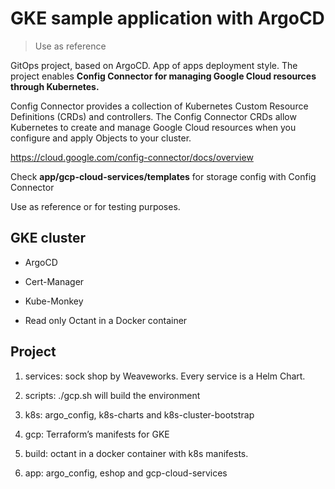 # GKE sample application with ArgoCD

> Use as reference

GitOps project, based on ArgoCD.
App of apps deployment style.
The project enables **Config Connector for managing Google Cloud resources through Kubernetes.**

Config Connector provides a collection of Kubernetes Custom Resource Definitions (CRDs) and controllers.
The Config Connector CRDs allow Kubernetes to create and manage Google Cloud resources when you configure and apply Objects to your cluster.

<https://cloud.google.com/config-connector/docs/overview>

Check **app/gcp-cloud-services/templates** for storage config with Config Connector

Use as reference or for testing purposes.

## GKE cluster

- ArgoCD

- Cert-Manager

- Kube-Monkey

- Read only Octant in a Docker container

## Project

1. services: sock shop by Weaveworks. Every service is a Helm Chart.

2. scripts: ./gcp.sh will build the environment

3. k8s: argo_config, k8s-charts and k8s-cluster-bootstrap

4. gcp: Terraform’s manifests for GKE

5. build: octant in a docker container with k8s manifests.

6. app: argo_config, eshop and gcp-cloud-services
